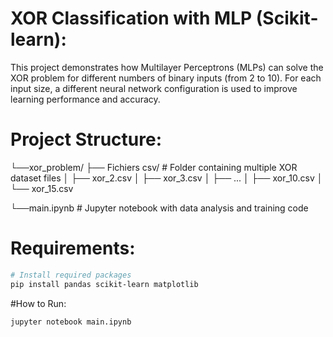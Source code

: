 # XOR Classification with MLP (Scikit-learn):

This project demonstrates how Multilayer Perceptrons (MLPs) can solve the XOR problem for different numbers of binary inputs (from 2 to 10). For each input size, a different neural network configuration is used to improve learning performance and accuracy.

# Project Structure:
└──xor_problem/
├── Fichiers csv/ # Folder containing multiple XOR dataset files
│ ├── xor_2.csv
│ ├── xor_3.csv
│ ├── ...
│ ├── xor_10.csv
│ └── xor_15.csv

└──main.ipynb # Jupyter notebook with data analysis and training code

# Requirements:
```bash
# Install required packages
pip install pandas scikit-learn matplotlib
```
#How to Run:
```bash
jupyter notebook main.ipynb

```






